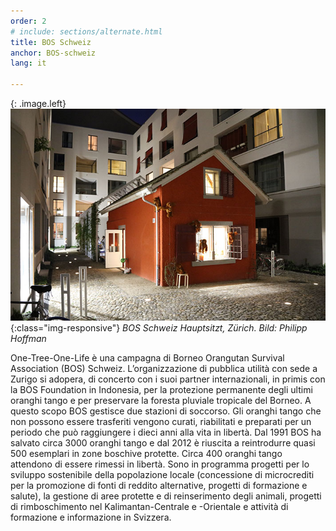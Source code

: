 ```yaml
---
order: 2
# include: sections/alternate.html
title: BOS Schweiz
anchor: BOS-schweiz
lang: it

---
```

{: .image.left}
![BOS HQ Zürich](/assets/img/bos-hq.jpg){:class="img-responsive"}
_BOS Schweiz Hauptsitzt, Zürich._ _Bild: Philipp Hoffman_

One-Tree-One-Life è una campagna di Borneo Orangutan Survival Association (BOS) Schweiz. L’organizzazione di pubblica utilità con sede a Zurigo si adopera, di concerto con i suoi partner internazionali, in primis con la BOS Foundation in Indonesia, per la protezione permanente degli ultimi oranghi tango e per preservare la foresta pluviale tropicale del Borneo. A questo scopo BOS gestisce due stazioni di soccorso. Gli oranghi tango che non possono essere trasferiti vengono curati, riabilitati e preparati per un periodo che può raggiungere i dieci anni alla vita in libertà. Dal 1991 BOS ha salvato circa 3000 oranghi tango e dal 2012 è riuscita a reintrodurre quasi 500 esemplari in zone boschive protette. Circa 400 oranghi tango attendono di essere rimessi in libertà. Sono in programma progetti per lo sviluppo sostenibile della popolazione locale (concessione di microcrediti per la promozione di fonti di reddito alternative, progetti di formazione e salute), la gestione di aree protette e di reinserimento degli animali, progetti di rimboschimento nel Kalimantan-Centrale e -Orientale e attività di formazione e informazione in Svizzera.


